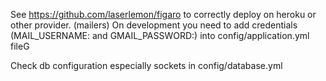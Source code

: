 

See https://github.com/laserlemon/figaro to correctly deploy on heroku or other provider. (mailers)
On development you need to add credentials (MAIL_USERNAME: and GMAIL_PASSWORD:) into config/application.yml fileG 

Check db configuration especially sockets in config/database.yml
  